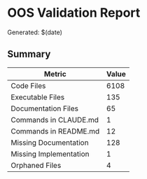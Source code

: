 # OOS Validation Report

Generated: $(date)

## Summary

| Metric | Value |
|--------|-------|
| Code Files | 6108 |
| Executable Files | 135 |
| Documentation Files | 65 |
| Commands in CLAUDE.md | 1 |
| Commands in README.md | 12 |
| Missing Documentation | 128 |
| Missing Implementation | 1 |
| Orphaned Files | 4 |
